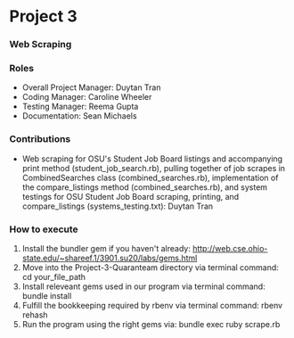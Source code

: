 # Project 3
### Web Scraping

### Roles
* Overall Project Manager: Duytan Tran
* Coding Manager: Caroline Wheeler
* Testing Manager: Reema Gupta
* Documentation: Sean Michaels

### Contributions
* Web scraping for OSU's Student Job Board listings and accompanying print method (student_job_search.rb), pulling together of job scrapes in CombinedSearches class (combined_searches.rb), implementation of the compare_listings method (combined_searches.rb), and system testings for OSU Student Job Board scraping, printing, and compare_listings (systems_testing.txt): Duytan Tran

### How to execute
1. Install the bundler gem if you haven't already: http://web.cse.ohio-state.edu/~shareef.1/3901.su20/labs/gems.html
2. Move into the Project-3-Quaranteam directory via terminal command: cd your_file_path
3. Install releveant gems used in our program via terminal command: bundle install
4. Fulfill the bookkeeping required by rbenv via terminal command: rbenv rehash
5. Run the program using the right gems via: bundle exec ruby scrape.rb
